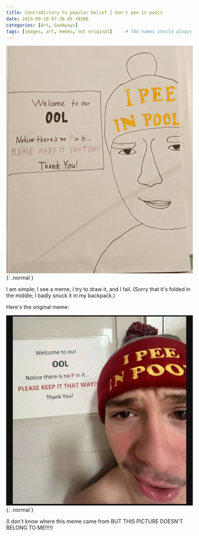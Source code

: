 ```yaml
---
title: Contradictory to popular belief I don't pee in pools
date: 2023-09-18 07:36:45 +0200
categories: [Art, SadAways]
tags: [images, art, memes, not original]     # TAG names should always be lowercase
---
```


![Frederator Studios](/assets/img/art/2023-09-19-artwork.png){: .normal }

I am simple; I see a meme, I try to draw it, and I fail.
(Sorry that it's folded in the middle; I badly snuck it in my backpack.)

Here's the original meme:

![Frederator Studios](/assets/img/art/2023-09-19-meme-for-artwork.png){: .normal }

(I don't know where this meme came from BUT THIS PICTURE DOESN'T BELONG TO ME!!!!)